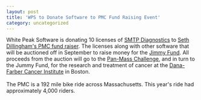 ```yaml
---
layout: post
title: 'WPS to Donate Software to PMC Fund Raising Event'
category: uncategorized
---
```


White Peak Software is donating 10 licenses of <a href="http://www.whitepeaksoftware.com/smtpdiagnostics.aspx">SMTP Diagnostics</a> to <a href="http://www.truerwords.net/fundraising/cd-donations.html">Seth Dillingham's PMC fund raiser</a>.  The licenses along with other software that will be auctioned off in September to raise money for the <a href="http://www.jimmyfund.org/">Jimmy Fund</a>.  All proceeds from the auction will go to the <a href="http://www.pmc.org/">Pan-Mass Challenge</a>, and in turn to the Jummy Fund, for the research and treatment of cancer at the <a href="http://www.dana-farber.org/">Dana-Farber Cancer Institute</a> in Boston.<br /><br />The PMC is a 192 mile bike ride across Massachusetts.  This year's ride had approximately 4,000 riders.
